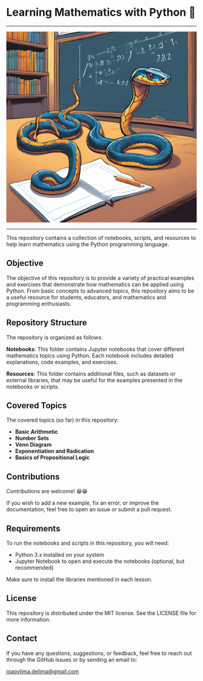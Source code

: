 # Learning Mathematics with Python 📐

--- 
<td align="center">
    <img src="Python-Learn.png" alt="Python-Learn">
</td>

---
This repository contains a collection of notebooks, scripts, and resources to help learn mathematics using the Python programming language.

## Objective
The objective of this repository is to provide a variety of practical examples and exercises that demonstrate how mathematics can be applied using Python. From basic concepts to advanced topics, this repository aims to be a useful resource for students, educators, and mathematics and programming enthusiasts.

## Repository Structure
The repository is organized as follows:

**Notebooks**: This folder contains Jupyter notebooks that cover different mathematics topics using Python. Each notebook includes detailed explanations, code examples, and exercises.

**Resources**: This folder contains additional files, such as datasets or external libraries, that may be useful for the examples presented in the notebooks or scripts.

## Covered Topics
The covered topics (so far) in this repository:

- **Basic Arithmetic**
- **Number Sets**
- **Venn Diagram**
- **Exponentiation and Radication**
- **Basics of Propositional Logic**

## Contributions
Contributions are welcome! 😁😁

If you wish to add a new example, fix an error, or improve the documentation, feel free to open an issue or submit a pull request.

## Requirements
To run the notebooks and scripts in this repository, you will need:

- Python 3.x installed on your system
- Jupyter Notebook to open and execute the notebooks (optional, but recommended)

Make sure to install the libraries mentioned in each lesson.

## License
This repository is distributed under the MIT license. See the LICENSE file for more information.

## Contact
If you have any questions, suggestions, or feedback, feel free to reach out through the GitHub issues or by sending an email to:

joaovlima.delima@gmail.com
